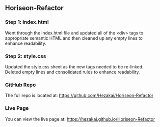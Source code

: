 ## Horiseon-Refactor


### Step 1: index.html
 Went through the index.html file and updated all of the &lt;div&gt; tags to appropriate semantic HTML and then cleaned up any empty lines to enhance readability.

### Step 2: style.css
  Updated the style.css sheet as the new tags needed to be re-linked.  Deleted empty lines and consolidated rules to enhance readability.


### GitHub Repo
The full repo is located at: https://github.com/Hezakai/Horiseon-Refactor

### Live Page
You can view the live page at: https://hezakai.github.io/Horiseon-Refactor